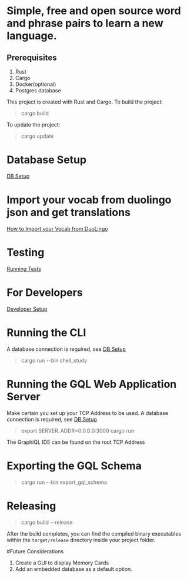 # Simple, free and open source word and phrase pairs to learn a new language.

## Prerequisites 
1. Rust
2. Cargo
3. Docker(optional)
4. Postgres database

This project is created with Rust and Cargo.
To build the project:
> cargo build

To update the project:
> cargo update

# Database Setup
[DB Setup](docs/db.md)

# Import your vocab from duolingo json and get translations
[How to Import your Vocab from DuoLingo](docs/imports.md)

# Testing
[Running Tests](docs/testing.md)

# For Developers
[Developer Setup](docs/developers.md)

# Running the CLI
A database connection is required, see [DB Setup](docs/db.md)
> cargo run --bin shell_study

# Running the GQL Web Application Server

Make certain you set up your TCP Address to be used.
A database connection is required, see [DB Setup](docs/db.md)
> export SERVER_ADDR=0.0.0.0:3000
> cargo run

The GraphiQL IDE can be found on the root TCP Address

# Exporting the GQL Schema
> cargo run --bin export_gql_schema

# Releasing
> cargo build --release

After the build completes, you can find the compiled binary executables within the `target/release` directory inside your project folder.


#Future Considerations
1. Create a GUI to display Memory Cards
2. Add an embedded database as a default option. 
